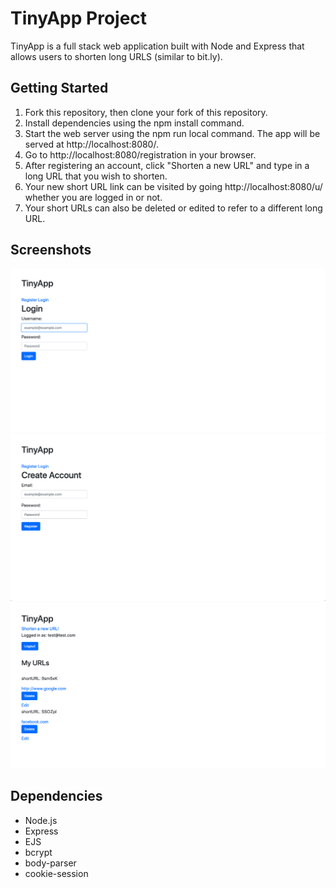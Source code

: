 # TinyApp Project

TinyApp is a full stack web application built with Node and Express that allows users to shorten long URLS (similar to bit.ly).


## Getting Started
1. Fork this repository, then clone your fork of this repository.
2. Install dependencies using the npm install command.
3. Start the web server using the npm run local command. The app will be served at http://localhost:8080/.
4. Go to http://localhost:8080/registration in your browser.
5. After registering an account, click "Shorten a new URL" and type in a long URL that you wish to shorten.
6. Your new short URL link can be visited by going http://localhost:8080/u/<YOUR SHORT URL HERE> whether you are logged in or not.
7. Your short URLs can also be deleted or edited to refer to a different long URL.

## Screenshots

!["login page"](docs/login-page.png)
!["registration page"](docs/registration-page.png)
!["index page"](docs/index-page.png)


## Dependencies

- Node.js
- Express
- EJS
- bcrypt
- body-parser
- cookie-session
